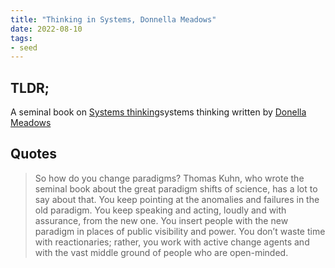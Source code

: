 ```yaml
---
title: "Thinking in Systems, Donnella Meadows"
date: 2022-08-10
tags:
- seed
---
```


## TLDR; 
A seminal book on [Systems thinking](/notes/Systems%20thinking.md)systems thinking written by [Donella Meadows](/notes/Donella%20Meadows%201.md)

## Quotes
>So how do you change paradigms? Thomas Kuhn, who wrote the seminal book about the great paradigm shifts of science, has a lot to say about that. You keep pointing at the anomalies and failures in the old paradigm. You keep speaking and acting, loudly and with assurance, from the new one. You insert people with the new paradigm in places of public visibility and power. You don’t waste time with reactionaries; rather, you work with active change agents and with the vast middle ground of people who are open-minded.